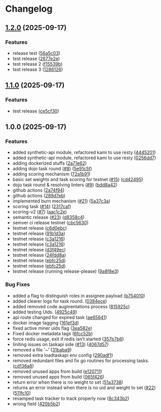 # Changelog

## [1.2.0](https://github.com/tensorplex-labs/dojo-v2/compare/v1.1.0...v1.2.0) (2025-09-17)


### Features

* release test ([56a5c03](https://github.com/tensorplex-labs/dojo-v2/commit/56a5c0360b7e2f12e36b526fc6478ca6b572cb85))
* test release ([2677e2e](https://github.com/tensorplex-labs/dojo-v2/commit/2677e2e6aed2746f876832ec76b73dcd9fd346b5))
* test release 2 ([f15539b](https://github.com/tensorplex-labs/dojo-v2/commit/f15539b7d780712cf9fd0361202dad3dec8337d9))
* test release 3 ([1286126](https://github.com/tensorplex-labs/dojo-v2/commit/1286126550d9dbae219d95c215dabb135132c3ab))

## [1.1.0](https://github.com/tensorplex-labs/dojo-v2/compare/v1.0.0...v1.1.0) (2025-09-17)


### Features

* test release ([ce5cf30](https://github.com/tensorplex-labs/dojo-v2/commit/ce5cf309d149d1c16d492da614e4562b9dc86d48))

## 1.0.0 (2025-09-17)


### Features

* added synthetic-api module, refactored kami to use resty ([4445201](https://github.com/tensorplex-labs/dojo-v2/commit/4445201c4467f0b41bad6625fe377b8c8176c7c8))
* added synthetic-api module, refactored kami to use resty ([0256dd7](https://github.com/tensorplex-labs/dojo-v2/commit/0256dd7f513f06e7806bcbca1d8ef9a33031ee3c))
* adding dockerized stuffs ([2a71e62](https://github.com/tensorplex-labs/dojo-v2/commit/2a71e6287b98fc8ed71bc2592ff306abd4dce9ed))
* adding dojo task round ([#8](https://github.com/tensorplex-labs/dojo-v2/issues/8)) ([5e91c5f](https://github.com/tensorplex-labs/dojo-v2/commit/5e91c5f972f2b39eb5ca6794ae30557c578d9f43))
* adding scoring mechanism ([72a1b91](https://github.com/tensorplex-labs/dojo-v2/commit/72a1b91f5d6f99b983440ca9b2a0285f18bb3edf))
* basic set weights and task scoring for testnet ([#15](https://github.com/tensorplex-labs/dojo-v2/issues/15)) ([cd42495](https://github.com/tensorplex-labs/dojo-v2/commit/cd42495bd4d3ed79c2b1cf374ed4b320be4a3d81))
* dojo task round & resolving linters ([#9](https://github.com/tensorplex-labs/dojo-v2/issues/9)) ([bdd8a42](https://github.com/tensorplex-labs/dojo-v2/commit/bdd8a4200e031fac827f1be0e11ba2287bca6134))
* github actions ([2a74f94](https://github.com/tensorplex-labs/dojo-v2/commit/2a74f94ca1c71f2a2d7acf5318a53a180ac9a8d7))
* github actions ([289d7eb](https://github.com/tensorplex-labs/dojo-v2/commit/289d7eb5562ead77e8a281a827553fe81a05225b))
* implemented burn mechanism ([#21](https://github.com/tensorplex-labs/dojo-v2/issues/21)) ([5a37c3a](https://github.com/tensorplex-labs/dojo-v2/commit/5a37c3ab7d37c9ddd40c4e71ade10151a0d0574a))
* scoring task ([#14](https://github.com/tensorplex-labs/dojo-v2/issues/14)) ([2317caf](https://github.com/tensorplex-labs/dojo-v2/commit/2317cafb8002c3340d6c7b2bc664709d58fc2aaa))
* scoring-v2 ([#7](https://github.com/tensorplex-labs/dojo-v2/issues/7)) ([aac1c2e](https://github.com/tensorplex-labs/dojo-v2/commit/aac1c2e0e8d7d19950229891519293043eeb41ee))
* semantic release ([#23](https://github.com/tensorplex-labs/dojo-v2/issues/23)) ([d8358c4](https://github.com/tensorplex-labs/dojo-v2/commit/d8358c4b14b327d3acc627b5104cfc90016aa338))
* semver ci release testnet ([cbc5630](https://github.com/tensorplex-labs/dojo-v2/commit/cbc563036e0a84b1cf98937642d10fe145fb8b97))
* testnet release ([c6d0ebc](https://github.com/tensorplex-labs/dojo-v2/commit/c6d0ebc744dbe1a046b1d84efcb5cf9e678d233b))
* testnet release ([91b1d3a](https://github.com/tensorplex-labs/dojo-v2/commit/91b1d3a7ce6dcd46e56b23f6e55871b3625c28f3))
* testnet release ([c3a1216](https://github.com/tensorplex-labs/dojo-v2/commit/c3a1216563dd63551d94ef99caa4ed47808cbb6e))
* testnet release ([c3a1216](https://github.com/tensorplex-labs/dojo-v2/commit/c3a1216563dd63551d94ef99caa4ed47808cbb6e))
* testnet release ([d3f49ec](https://github.com/tensorplex-labs/dojo-v2/commit/d3f49ecfcea2f1f70163b4080f929fc1f6a05f8f))
* testnet release ([24fdd8a](https://github.com/tensorplex-labs/dojo-v2/commit/24fdd8ade516b1486f4771564a924a850160df8b))
* testnet release ([ebfc25d](https://github.com/tensorplex-labs/dojo-v2/commit/ebfc25da1e5517425315037434622dcb5f8566c1))
* testnet release ([ebfc25d](https://github.com/tensorplex-labs/dojo-v2/commit/ebfc25da1e5517425315037434622dcb5f8566c1))
* testnet release (running release-please) ([9a8f8e3](https://github.com/tensorplex-labs/dojo-v2/commit/9a8f8e3eb4c947107af910e82a7b0f22e9d1a7bb))


### Bug Fixes

* added a flag to distinguish roles in assignee payload ([b754010](https://github.com/tensorplex-labs/dojo-v2/commit/b754010e04a1170406f802c5d9987e960d5ca973))
* added clearer logs for task round. ([0384ece](https://github.com/tensorplex-labs/dojo-v2/commit/0384ece688f15095fc7012bcddc2affddfda2adc))
* added removed code augmentations process ([815925c](https://github.com/tensorplex-labs/dojo-v2/commit/815925ceedd66f11025351edf1461ebdb941aaae))
* added testing Uids. ([4925c49](https://github.com/tensorplex-labs/dojo-v2/commit/4925c492077396313251e9661aa1619c4d79adf0))
* api route changed for expired task ([ae65641](https://github.com/tensorplex-labs/dojo-v2/commit/ae65641c11b03cd0b357fcc003f89ae11d811b94))
* docker image tagging ([161ef3d](https://github.com/tensorplex-labs/dojo-v2/commit/161ef3da87c432894d711670b323bafc2fbc741e))
* fixed active miner uids flag ([3ea582e](https://github.com/tensorplex-labs/dojo-v2/commit/3ea582eb100ab4b36aec6a33e54d4ab008ab6a12))
* Fixed docker metadata tags ([6fcc52b](https://github.com/tensorplex-labs/dojo-v2/commit/6fcc52b895c8d85f9e451ba8de62b2b388f3b68c))
* force redis usage, exit if redis isn't started ([357b7b6](https://github.com/tensorplex-labs/dojo-v2/commit/357b7b685b1b4af26a720a189d5b503f3706a841))
* liniting issues on taskapi side ([#13](https://github.com/tensorplex-labs/dojo-v2/issues/13)) ([4067d57](https://github.com/tensorplex-labs/dojo-v2/commit/4067d572961e4a3c3b1653b221b841e2aa185395))
* removed a file '~' ([31baba9](https://github.com/tensorplex-labs/dojo-v2/commit/31baba9a6a691fe997d7cdfbd4cd60df0ecf72c4))
* removed extra loadtaskapi env config ([290adf1](https://github.com/tensorplex-labs/dojo-v2/commit/290adf130a298f766ffea30a198a30b53a248a0d))
* removed redundant files and fix go routines for processing tasks. ([cd136a8](https://github.com/tensorplex-labs/dojo-v2/commit/cd136a8d8958381c14253c8a00ee033109cefbe2))
* removed unused apps from build ([e120711](https://github.com/tensorplex-labs/dojo-v2/commit/e1207115bd934b094c30674dfd0481c376bdd349))
* removed unused apps from build ([065f426](https://github.com/tensorplex-labs/dojo-v2/commit/065f4260a52e1607fbfa22bd461d071f3cc9219f))
* return error when there is no weight to set ([51a3738](https://github.com/tensorplex-labs/dojo-v2/commit/51a373841b7b409caf42268df6a6f01be7bec693))
* returns an error instead when there is no uid and weight to set ([#22](https://github.com/tensorplex-labs/dojo-v2/issues/22)) ([511fc10](https://github.com/tensorplex-labs/dojo-v2/commit/511fc10e3707297ac8582c521da2f5ea8deecbc7))
* revamped task tracker to track properly now ([8c343b2](https://github.com/tensorplex-labs/dojo-v2/commit/8c343b2cc3cbdcc0be20b2148b8248bc3a6d080f))
* wrong field ([420b5b2](https://github.com/tensorplex-labs/dojo-v2/commit/420b5b286542b6e8b2d71f32e3a1d749bf81bec6))
